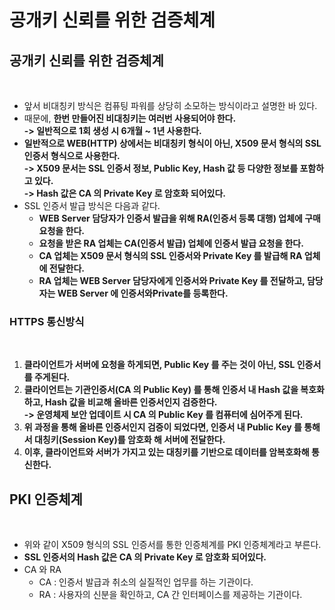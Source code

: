 # 공개키 신뢰를 위한 검증체계

## 공개키 신뢰를 위한 검증체계

<figure><img src="../../../.gitbook/assets/스크린샷 2024-01-19 15.35.07.png" alt="" width="563"><figcaption></figcaption></figure>

* 앞서 비대칭키 방식은 컴퓨팅 파워를 상당히 소모하는 방식이라고 설명한 바 있다.&#x20;
* 때문에, **한번 만들어진 비대칭키는 여러번 사용되어야 한다.** \
  **-> 일반적으로 1회 생성 시 6개월 \~ 1년 사용한다.**&#x20;
* **일반적으로 WEB(HTTP) 상에서는 비대칭키 형식이 아닌, X509 문서 형식의 SSL 인증서 형식으로 사용한다.** \
  **-> X509 문서는 SSL 인증서 정보, Public Key, Hash 값 등 다양한 정보를 포함하고 있다.** \
  **-> Hash 값은 CA 의 Private Key 로 암호화 되어있다.**&#x20;
* SSL 인증서 발급 방식은 다음과 같다.&#x20;
  * **WEB Server 담당자가 인증서 발급을 위해 RA(인증서 등록 대행) 업체에 구매요청을 한다.**&#x20;
  * **요청을 받은 RA 업체는 CA(인증서 발급) 업체에 인증서 발급 요청을 한다.**&#x20;
  * **CA 업체는 X509 문서 형식의 SSL 인증서와 Private Key 를 발급해 RA 업체에 전달한다.**&#x20;
  * **RA 업체는 WEB Server 담당자에게 인증서와 Private Key 를 전달하고, 담당자는 WEB Server 에 인증서와Private를 등록한다.**&#x20;

### HTTPS 통신방식

<figure><img src="../../../.gitbook/assets/스크린샷 2024-01-19 15.49.19.png" alt=""><figcaption></figcaption></figure>

1. **클라이언트가 서버에 요청을 하게되면, Public Key 를 주는 것이 아닌, SSL 인증서를 주게된다.**&#x20;
2. **클라이언트는 기관인증서(CA 의 Public Key) 를 통해 인증서 내 Hash 값을 복호화 하고, Hash 값을 비교해 올바른 인증서인지 검증한다.** \
   **-> 운영체제 보안 업데이트 시 CA 의 Public Key 를 컴퓨터에 심어주게 된다.** &#x20;
3. **위 과정을 통해 올바른 인증서인지 검증이 되었다면, 인증서 내 Public Key 를 통해서 대칭키(Session Key)를 암호화 해 서버에 전달한다.**&#x20;
4. **이후, 클라이언트와 서버가 가지고 있는 대칭키를 기반으로 데이터를 암복호화해 통신한다.**&#x20;

## PKI 인증체계

<figure><img src="../../../.gitbook/assets/스크린샷 2024-01-19 16.00.52.png" alt=""><figcaption></figcaption></figure>

* 위와 같이 X509 형식의 SSL 인증서를 통한 인증체계를 PKI 인증체계라고 부른다.&#x20;
* **SSL 인증서의 Hash 값은 CA 의 Private Key 로 암호화 되어있다.**&#x20;
* CA 와 RA&#x20;
  * CA : 인증서 발급과 취소의 실질적인 업무를 하는 기관이다.
  * RA : 사용자의 신분을 확인하고, CA 간 인터페이스를 제공하는 기관이다.&#x20;
